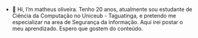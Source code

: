 - 👋 Hi, I’m matheus oliveira.
Tenho 20 anos, atualmente sou estudante de Ciência da Computação no Uniceub - Taguatinga, e pretendo me especializar na area de Segurança da informação.
Aqui irei postar o meu aprendizado. Espero que gostem do conteúdo.

